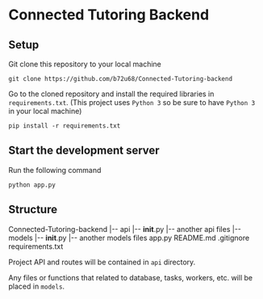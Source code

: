 # Connected Tutoring Backend

## Setup

Git clone this repository to your local machine

`git clone https://github.com/b72u68/Connected-Tutoring-backend`

Go to the cloned repository and install the required libraries in `requirements.txt`. 
(This project uses `Python 3` so be sure to have `Python 3` in your local machine)

`pip install -r requirements.txt`

## Start the development server

Run the following command

`python app.py`

## Structure

Connected-Tutoring-backend
  |-- api
      |-- __init__.py
      |-- another api files
  |-- models
      |-- __init__.py
      |-- another models files
  app.py
  README.md
  .gitignore
  requirements.txt
  
Project API and routes will be contained in `api` directory. 

Any files or functions that related to database, tasks, workers, etc. will be placed in `models`.
